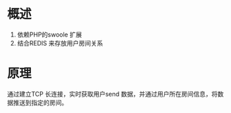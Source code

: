 # 概述
1. 依赖PHP的swoole 扩展
2. 结合REDIS 来存放用户房间关系

# 原理
通过建立TCP 长连接，实时获取用户send 数据，并通过用户所在房间信息，将数据推送到指定的房间。



